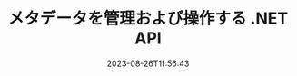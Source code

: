 ---
############################# Static ############################
layout: "product"
date: 2023-08-26T11:56:43
draft: false

product: "Metadata"
product_tag: "metadata"
platform: ".NET"
platform_tag: "net"

############################# Head ############################
head_title: ".NET メタデータ リーダー、ビューアー、エクストラクター、リムーバー、エクスポーター API"
head_description: "PDF Word Excel PPTX Outlook オーディオ ビデオ & 画像のメタデータを読み取り、書き込み、編集、分析、検索、抽出、削除、比較、およびエクスポートするための C# .NET メタデータ API。"

############################# Header ############################
title: "メタデータを管理および操作する .NET API"
description: "すべての一般的なドキュメントと画像ファイル形式のメタデータ情報を読み取り、編集、削除、取得、検索、比較、置換、およびエクスポートする .NET アプリケーションを構築します。"
button:
    enable: true

############################# SubMenu ############################
submenu:
    enable: true
    
    left:
        img_alt: "GroupDocs.Metadata for .NET"
        image: "https://www.groupdocs.cloud/templates/groupdocs/images/product-logos/groupdocs-metadata-net.png"
        product: "GroupDocs.Metadata"
        platform: ".NET"
        
    middle:
        button:
            # button loop
            - link: "#overview"
              text: "概要"

            # button loop
            - link: "#features"
              text: "特徴"

            # button loop
            - link: "#support"
              text: "サポート"

            # button loop
            - link: "https://products.groupdocs.app/metadata"
              text: "ライブデモ"

            # button loop
            - link: "https://purchase.groupdocs.com/pricing/metadata/net"
              text: "価格"

    right:
        link_download: "https://downloads.groupdocs.com/metadata"
        link_learn: "https://docs.groupdocs.com/metadata/net/"
        link_buy: "https://purchase.groupdocs.com"

############################# Overview ############################
overview:
    enable: true
    content: |
      GroupDocs.Metadata for .NET API は、C#、ASP.NET、およびその他の .NET ベースのアプリケーションと簡単に統合できるため、エンドユーザーは、外部ソフトウェアをインストールすることなく、さまざまな画像、ドキュメント、およびその他のメディア ファイル形式からメタデータを操作できます。 .NET メタデータ ライブラリは、PDF、Microsoft Office Word、Excel スプレッドシート、PowerPoint プレゼンテーション、Outlook 電子メール、Project などの多くの業界標準ドキュメント形式内に、メタデータ ビューア、エディタ、リムーバ、エクストラクタ、比較、およびエクスポータ機能をすばやく追加する構築ツールをサポートしています。 、Visio ダイアグラム、OneNote、画像、AutoCAD、Photoshop、オーディオ、ビデオ、およびメタファイル。  

      メタデータ API は非常に柔軟で、操作が簡単です。ドキュメントファイルを入力として取得し、メタデータ情報を分析し、サポートされているメタデータ操作を実行し、変更されたファイルを保存して、将来の使用ですばやくアクセスできるようにします。ビルトイン、XMP、EXIF、IPTC、画像リソース ブロック、ID3、カスタム メタデータ プロパティなど、最も注目すべきメタデータ標準で動作します。 GroupDocs.Metadata for .NET API を使用すると、2 つのドキュメントを比較して、それらのメタデータ プロパティに存在する相違点と類似点を特定することもできます。必要なドキュメントのメタデータを Excel、CSV、または DataSet にエクスポートすることもできます。

      GroupDocs.Metadata for .NET を使用して、.NET プラットフォームを対象とする任意の開発環境でアプリケーションを開発できます。すべての .NET ベースの言語と互換性があり、Mono または .NET フレームワーク (.NET Core を含む) をインストールできる一般的なオペレーティング システム (Windows、Linux、MacOS) をサポートします。
    tabs:
      enable: true
      
      ## TAB ONE ##
      tab_one:
        description: |
          以下は、GroupDocs.Metadata for .NET の概要です。
      
        left:
          enable: true
          icon: "fas fa-file-image"
          title: "画像の操作"
          content: |
            * XMP メタデータ
            * EXIF メタデータ
            * IPTC-IIM メタデータ
            * PSD メタデータ
            * CAD メタデータ
            * 追加の IFD タグを解析する
        
        right:
          enable: true
          icon: "fab fa-html5"
          title: "オーディオとビデオの操作"
          content: |
            * ランタイム MP3 フォーマットの検出
            * 歌詞を読む3タグ
            * MPEG オーディオ情報の読み取り
            * AVI ヘッダー情報を読み取る
            * マトロスカの字幕を読む
            * データを Excel または CSV にエクスポート
      
      ## TAB TWO ##
      tab_two:
        description: |
          GroupDocs.Metadata for .NET は以下をサポートします [ドキュメント ファイル形式](https://docs.groupdocs.com/metadata/net/supported-document-formats/):

        left:
          enable: true
          table:
            # table loop
            - title: "マイクロソフトオフィス"
              content: |
                * **Word:** DOC, DOCX, DOCM, DOT, DOTX, DOTM, RTF, TXT
                * **Excel:** XLS, XLSX, XLSM, XLSB, XLTM, XLT, XLTM, XLTX, XLAM, SXC, SpreadsheetML
                * **PowerPoint:** PPT, PPTX, PPS, PPSX, PPSM, POT, POTM, POTX, PPTM
                * **Visio:** VSD, VDX, VSS, VSSX, VSX, VST, VSTX, VTX, VSDX, VDW, VSTM, VSSM, VSDM
                * **Project:** MPP
                * **Outlook:** MSG, EML, EMLX, PST, OST
                * **OneNote:** ONE

        right:
          enable: true
          table:
            # table loop
            - title: "その他のフォーマット"
              content: |
                * **OpenDocument**: ODT, ODS
                * **Portable**: PDF
                * **Photoshop**: PSD
                * **AutoCAD**: DWG, DXF
                * **オーディオ**:  MP3, WAV
                * **ビデオ**: AVI, MOV, QT, FLV
                * **Metafiles**: EMF, WMF
                * **vCard**: VCF, VCR
                * **画像**: JPG, JPEG, JPE, JP2, PNG, GIF, TIFF, WebP, BMP, DJVU, DJV, DICOM
                * **Matroska Media Container**: MKV, MKA, MK3D, WEBM
                * **OpenType フォント**: OTF, OTC, TTF, TTC
                * **その他**: EPUB, ZIP, TORRENT, ASF

      ## TAB THREE ##
      tab_three:
        description: |
          GroupDocs.Metadata for .NET は、次のオペレーティング システム、フレームワーク、パッケージ マネージャーをサポートしています。
        
        left:
          enable: true
          table:
            # table loop
            - icon: "fab fa-windows"
              title: "オペレーティングシステム"
              content: |
                * Windows デスクトップ
                * Windows サーバー
                * Windows Azure
                * Linux

            # table loop
            - icon: "fas fa-code"
              title: "サポートされているフレームワーク"
              content: |
                * .NET Framework 2.0 以降
                * Mono フレームワーク 1.2 以降
                * .NET 標準 2.0
                * .NET コア 2.0
                * .NET コア 2.1
        right:
          enable: true
          table:
            # table loop
            - icon: "fas fa-box"
              title: "パッケージマネージャー"
              content: |
                * NuGet

            # table loop
            - icon: "fas fa-tools"
              title: "開発環境"
              content: |
                *マイクロソフトビジュアルスタジオ
                * Xamarin.Android
                * Xamarin.IOS
                * Xamarin.Mac
                *モノデベロップ

############################# Features ############################
features:
    enable: true
    title: "GroupDocs.Metadata for .NET 機能"

    feature:
      # feature loop
      - icon: "fas fa-copy"
        content: "組み込みおよびカスタム メタデータの特定"
       
      # feature loop
      - icon: "fas fa-eye"
        content: "Microsoft Word、Excel、PowerPoint、PDF の隠しデータを取得して削除する"

      # feature loop
      - icon: "fas fa-bolt"
        content: "ドキュメント ファイル タイプの実行時認識"
      
      # feature loop
      - icon: "fas fa-file-powerpoint"
        content: "デジタル署名を検出/削除する機能"

      # feature loop
      - icon: "fas fa-code"
        content: "Matroska マルチメディア コンテナのパスワード保護とサポートを特定する"

      # feature loop
      - icon: "fas fa-cloud"
        content: "サポートされている形式のサムネイルの取得と画像プレビューのレンダリング"

      # feature loop
      - icon: "fas fa-remove-format"
        content: "特定のファイルまたはファイル ストリームの MIME タイプを検出する"

      # feature loop
      - icon: "fas fa-comment-slash"
        content: "EPUB、CAD、EML、MSG ファイルの画像プレビューを生成"

      # feature loop
      - icon: "fas fa-location-arrow"
        content: "定義されたキーを使用して、サポートされている形式のメタデータ プロパティを読み取る"

      # feature loop
      - icon: "fas fa-border-all"
        content: "メール メッセージのメタデータを読み取り、OpenType フォント ファイルを解析する"

      # feature loop
      - icon: "fas fa-wrench"
        content: "Matroska の字幕を読み取り、オーディオおよびビデオ ファイルのメタデータを取得する"

      # feature loop
      - icon: "fas fa-columns"
        content: "アーカイブ形式とトレントのメタデータを取得"

      # feature loop
      - icon: "fas fa-file-word"
        content: "サポートされている形式のメタデータ プロパティと ID の相違点または類似点を比較する"

      # feature loop
      - icon: "fas fa-envelope"
        content: "ファイルのメタデータ プロパティを検索し、任意のタイプのメタデータを列挙します"

      # feature loop
      - icon: "fas fa-print"
        content: "サポートされているファイル形式のメタデータ プロパティを置き換える"

      # feature loop
      - icon: "fas fa-file-archive"
        content: "Excel 95 以降の Microsoft Excel ファイルからメタデータを抽出する"

      # feature loop
      - icon: "fas fa-lock"
        content: "特定のカメラで作成された写真を探す"

      # feature loop
      - icon: "fas fa-file-code"
        content: "画像のメタデータ プロパティをインポート & 写真から位置情報を削除"

      # feature loop
      - icon: "fas fa-fill-drip"
        content: "レポートとドキュメントからメタデータとコメントを削除"
        
      # feature loop
      - icon: "fas fa-file-excel"
        content: "PNG 画像ファイルからテキスト メタデータを抽出する"

      # feature loop
      - icon: "fas fa-heading"
        content: "ドキュメントと画像のメモリ消費を削減する"

      # feature loop
      - icon: "fas fa-project-diagram"
        content: "WEBP、PNG、PSD ファイルの EXIF メタデータ プロパティを更新する"

      # feature loop
      - icon: "fas fa-cube"
        content: "MOV、MP3、WEBP ファイルの XMP メタデータ プロパティを抽出"

      # feature loop
      - icon: "fab fa-uncharted"
        content: "TIFF イメージの IPTC メタデータ パッケージの追加、更新、および削除"

        
    more_feature:
      # more_feature_loop
      - title: "メタデータ プロパティの迅速な取得"
        content: |
          GroupDocs.Metadata for .NET API を使用すると、サポートされているファイル形式のあらゆる種類のメタデータを操作するのは非常に簡単です。次のコードは、C# を使用して JPEG ファイルから Photoshop メタデータを簡単に削除できることを示しています。
          ```cs
          using (var metadata = new GroupDocs.Metadata.Metadata("sample.jpeg"))
          {
            var root = metadata.GetRootPackage();
            root.RemoveImageResourcePackage();
            metadata.Save("output.jpeg");
          }
          ```      
      # more_feature_loop
      - title: "隠しデータの検索と操作"
        content: "GroupDocs.Metadata for .NET は、Microsoft Word、Excel、および PowerPoint ドキュメントだけでなく、PDF の非表示データを取得して削除するための便利なメカニズムを提供します。コメント、マージ フィールド、隠しページ、フォーム フィールド、注釈などを操作できます。"

############################# Support ############################
support:
    enable: true

############################# Solutions ############################
solutions:
    enable: true
    title: "GroupDocs.Metadata は、他の一般的な開発環境向けのドキュメント表示 API を提供します"

    solution:
        # solution loop
        - img_alt: "GroupDocs.Metadata for Java"
          image: "https://www.groupdocs.cloud/templates/groupdocs/images/product-logos/groupdocs-metadata-java.png"
          product: "GroupDocs.Metadata"
          platform: "Java"
          link: "/metadata/java/"

############################# Back to top ###############################
back_to_top:
  enable: true
---